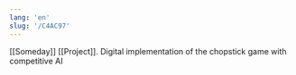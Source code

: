 ```yaml
---
lang: 'en'
slug: '/C4AC97'
---
```


[[Someday]] [[Project]]. Digital implementation of the chopstick game with competitive AI
